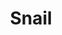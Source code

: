 ---
templateKey: blog-post
featuredpost: false
featuredimage: /assets/Snail.png
title: Snail
description: Fish~Crabpot
testfield: 1442
---